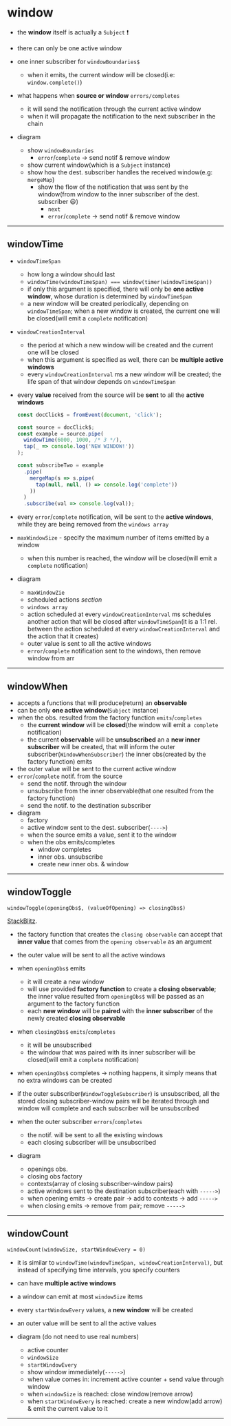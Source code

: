 # window

* the **window** itself is actually a `Subject` ❗️

* there can only be one active window

* one inner subscriber for `windowBoundaries$`
  * when it emits, the current window will be closed(i.e: `window.complete()`)
  
* what happens when **source or window** `errors/completes`
  * it will send the notification through the current active window
  * when it will propagate the notification to the next subscriber in the chain

* diagram
  * show `windowBoundaries` 
    * `error`/`complete` -> send notif & remove window
  * show current window(which is a `Subject` instance)
  * show how the dest. subscriber handles the received window(e.g: `mergeMap`)
    * show the flow of the notification that was sent by the window(from window to the inner subscriber of the dest. subscriber 😃)
      * `next`
      * `error`/`complete` -> send notif & remove window

---

## windowTime

* `windowTimeSpan` 
  * how long a window should last
  * `windowTime(windowTimeSpan) === window(timer(windowTimeSpan))`
  * if only this argument is specified, there will only be **one active window**, whose duration is determined by `windowTimeSpan`
  * a new window will be created periodically, depending on `windowTimeSpan`; when a new window is created, the current one will be closed(will emit a `complete` notification)
* `windowCreationInterval` 
  * the period at which a new window will be created and the current one will be closed
  * when this argument is specified as well, there can be **multiple active windows**
  * every `windowCreationInterval` ms a new window will be created; the life span of that window depends on `windowTimeSpan`

* every **value** received from the source will be **sent** to all the **active windows**
  ```ts
  const docClick$ = fromEvent(document, 'click');

  const source = docClick$;
  const example = source.pipe(
    windowTime(6000, 1000, /* 3 */),
    tap(_ => console.log('NEW WINDOW!'))
  );

  const subscribeTwo = example
    .pipe(
      mergeMap(s => s.pipe(
        tap(null, null, () => console.log('complete'))
      ))
    )
    .subscribe(val => console.log(val));
  ```

* every `error`/`complete` notification, will be sent to the **active windows**, while they are being removed from the `windows array`

* `maxWindowSize` - specify the maximum number of items emitted by a window
  * when this number is reached, the window will be closed(will emit a `complete` notification)

* diagram
  * `maxWindowZie`
  * scheduled actions _section_
  * `windows array`
  * action scheduled at every `windowCreationInterval` ms schedules another action that will be closed after `windowTimeSpan`(it is a 1:1 rel. between the action scheduled at every `windowCreationInterval` and the action that it creates)
  * outer value is sent to all the active windows
  * `error`/`complete` notification sent to the windows, then remove window from arr

---

## windowWhen

* accepts a functions that will produce(return) an **observable**
* can be only **one active window**(`Subject` instance)
* when the obs. resulted from the factory function `emits`/`completes`
  * the **current window** will be **closed**(the window will emit a` complete` notification)
  * the current **observable** will be **unsubscribed** an a **new inner subscriber** will be created, that will inform the outer subscriber(`WindowWhenSubscriber`) the inner obs(created by the factory function) emits
* the outer value will be sent to the current active window
* `error`/`complete` notif. from the source
  * send the notif. through the window
  * unsubscribe from the inner observable(that one resulted from the factory function)
  * send the notif. to the destination subscriber
* diagram
  * factory
  * active window sent to the dest. subscriber(`---->`)
  * when the source emits a value, sent it to the window
  * when the obs emits/completes
    * window completes
    * inner obs. unsubscribe
    * create new inner obs. & window

---

## windowToggle

`windowToggle(openingObs$, (valueOfOpening) => closingObs$)`

[StackBlitz](https://stackblitz.com/edit/windowtoggle?file=index.ts).

* the factory function that creates the `closing observable` can accept that **inner value** that comes from the `opening observable` as an argument
* the outer value will be sent to all the active windows
* when `openingObs$` emits
  * it will create a new window
  * will use provided **factory function** to create a **closing observable**; the inner value resulted from `openingObs$` will be passed as an argument to the factory function
  * each **new window** will be **paired** with the **inner subscriber** of the newly created **closing observable**
* when `closingObs$` `emits`/`completes`
  * it will be unsubscribed
  * the window that was paired with its inner subscriber will be closed(will emit a `complete` notification)
* when `openingObs$` completes -> nothing happens, it simply means that no extra windows can be created
* if the outer subscriber(`WindowToggleSubscriber`) is unsubscribed, all the stored closing subscriber-window pairs will be iterated through and window will complete and each subscriber will be unsubscribed 
* when the outer subscriber `errors`/`completes`
  * the notif. will be sent to all the existing windows
  * each closing subscriber will be unsubscribed

* diagram
  * openings obs.
  * closing obs factory
  * contexts(array of closing subscriber-window pairs)
  * active windows sent to the destination subscriber(each with `----->`)
  * when opening emits -> create pair -> add to contexts -> add `----->`
  * when closing emits -> remove from pair; remove `----->`

---

## windowCount

`windowCount(windowSize, startWindowEvery = 0)`

* it is similar to `windowTime(windowTimeSpan, windowCreationInterval)`, but instead of specifying time intervals, you specify counters
* can have **multiple active windows**
* a window can emit at most `windowSize` items
* every `startWindowEvery` values, a **new window** will be created
* an outer value will be sent to all the active values

* diagram (do not need to use real numbers)
  * active counter
  * `windowSize`
  * `startWindowEvery`
  * show window immediately(`----->`)
  * when value comes in: increment active counter + send value through window
  * when `windowSize` is reached: close window(remove arrow)
  * when `startWindowEvery` is reached: create a new window(add arrow) & emit the current value to it

---
